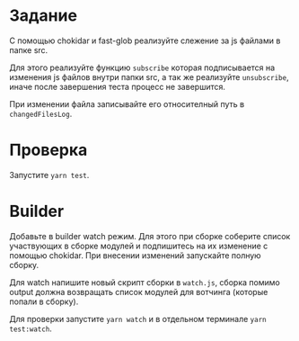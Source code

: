 # Задание

С помощью chokidar и fast-glob реализуйте слежение за js файлами в папке src.

Для этого реализуйте функцию `subscribe` которая подписывается на изменения js файлов внутри папки src, а так же реализуйте `unsubscribe`, иначе после завершения теста процесс не завершится.

При изменении файла записывайте его относителный путь в `changedFilesLog`.

# Проверка

Запустите `yarn test`.

# Builder

Добавьте в builder watch режим. Для этого при сборке соберите список участвующих в сборке модулей и подпишитесь на их изменение с помощью chokidar. При внесении изменений запускайте полную сборку.

Для watch напишите новый скрипт сборки в `watch.js`, сборка помимо output должна возвращать список модулей для вотчинга (которые попали в сборку).

Для проверки запустите `yarn watch` и в отдельном терминале `yarn test:watch`.
